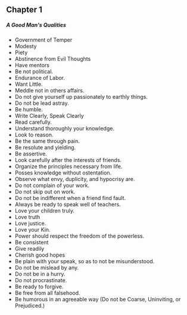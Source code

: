 
## Chapter 1
##### A Good Man's Qualities
- Government of Temper
- Modesty
- Piety
- Abstinence from Evil Thoughts
- Have mentors
- Be not political.
- Endurance of Labor.
- Want Little.
- Meddle not in others affairs.
- Do not give yourself up passionately to earthly things.
- Do not be lead astray.
- Be humble.
- Write Clearly, Speak Clearly
- Read carefully.
- Understand thoroughly your knowledge.
- Look to reason.
- Be the same through pain.
- Be resolute and yielding.
- Be assertive.
- Look carefully after the interests of friends.
- Organize the principles necessary from life.
- Posses knowledge without ostentation.
- Observe what envy, duplicity, and hypocrisy are.
- Do not complain of your work.
- Do not skip out on work.
- Do not be indifferent when a friend find fault.
- Always be ready to speak well of teachers.
- Love your children truly.
- Love truth
- Love justice.
- Love your Kin.
- Power should respect the freedom of the powerless.
- Be consistent
- Give readily
- Cherish good hopes
- Be plain with your speak, so as to not be misunderstood.
- Do not be mislead by any.
- Do not be in a hurry.
- Do not procrastinate.
- Be ready to forgive.
- Be free from all falsehood.
- Be humorous in an agreeable way (Do not be Coarse, Uninviting, or Prejudiced.)
  